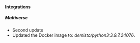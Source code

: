 
#### Integrations
##### Maltiverse
- Second update
- Updated the Docker image to: *demisto/python3:3.9.7.24076*.
